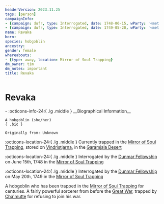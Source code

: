 ```yaml
---
headerVersion: 2023.11.25
tags: [person]
campaignInfo:
- {campaign: dufr, type: Interrogated, date: 1748-06-15, wParty: '<met:U> by <person> on <target> in <current:1>'}
- {campaign: dufr, type: Interrogated, date: 1749-05-20, wParty: '<met:U> by <person> on <target> in <current:1>'}
name: Revaka
born:
species: hobgoblin
ancestry:
gender: female
whereabouts:
- {type: away, location: Mirror of Soul Trapping}
dm_owner: tim
dm_notes: important
title: Revaka
---
```

# Revaka
<div class="grid cards ext-narrow-margin ext-one-column" markdown>
- :octicons-info-24:{ .lg .middle } __Biographical Information__

    A hobgoblin (she/her)  
    { .bio }

    Originally from: Unknown
</div>

:octicons-location-24:{ .lg .middle } Currently trapped in the [Mirror of Soul Trapping](<../../campaigns/dunmari-frontier-campaign/treasure/mirror-of-soul-trapping.md>), stored on [Vindristjarna](<../../things/ships/vindristjarna.md>), in the [Garamjala Desert](<../../gazetteer/drankorian-hinterland/garamjala-plateau/garamjala-desert.md>)



:octicons-location-24:{ .lg .middle } Interrogated by the [Dunmar Fellowship](<../pcs/dunmar-fellowship/dunmar-fellowship.md>) on June 15th, 1748 in the [Mirror of Soul Trapping](<../../campaigns/dunmari-frontier-campaign/treasure/mirror-of-soul-trapping.md>)  



:octicons-location-24:{ .lg .middle } Interrogated by the [Dunmar Fellowship](<../pcs/dunmar-fellowship/dunmar-fellowship.md>) on May 20th, 1749 in the [Mirror of Soul Trapping](<../../campaigns/dunmari-frontier-campaign/treasure/mirror-of-soul-trapping.md>)  


A hobgoblin who has been trapped in the [Mirror of Soul Trapping](<../../campaigns/dunmari-frontier-campaign/treasure/mirror-of-soul-trapping.md>) for centuries. A fairly powerful sorcerer from before the [Great War](<../../events/1500s/great-war.md>), trapped by [Cha'mutte](<../extraplanar-powers/cha-mutte.md>) for refusing to join his war. 



